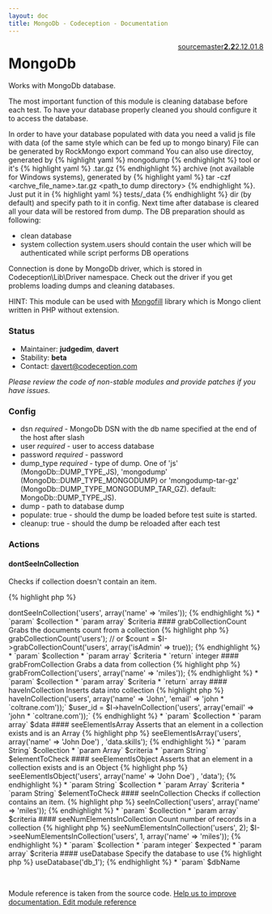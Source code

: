```yaml
---
layout: doc
title: MongoDb - Codeception - Documentation
---
```




<div class="btn-group" role="group" style="float: right" aria-label="..."><a class="btn btn-default" href="https://github.com/Codeception/Codeception/blob/2.2/src/Codeception/Module/MongoDb.php">source</a><a class="btn btn-default" href="https://github.com/Codeception/Codeception/blob/master/docs/modules/MongoDb.md">master</a><a class="btn btn-default" href="https://github.com/Codeception/Codeception/blob/2.2/docs/modules/MongoDb.md"><strong>2.2</strong></a><a class="btn btn-default" href="https://github.com/Codeception/Codeception/blob/2.1/docs/modules/MongoDb.md">2.1</a><a class="btn btn-default" href="https://github.com/Codeception/Codeception/blob/2.0/docs/modules/MongoDb.md">2.0</a><a class="btn btn-default" href="https://github.com/Codeception/Codeception/blob/1.8/docs/modules/MongoDb.md">1.8</a></div>

# MongoDb


Works with MongoDb database.

The most important function of this module is cleaning database before each test.
To have your database properly cleaned you should configure it to access the database.

In order to have your database populated with data you need a valid js file with data (of the same style which can be fed up to mongo binary)
File can be generated by RockMongo export command
You can also use directoy, generated by {% highlight yaml %}
mongodump
{% endhighlight %} tool or it's {% highlight yaml %}
.tar.gz
{% endhighlight %} archive (not available for Windows systems), generated by {% highlight yaml %}
tar -czf <archve_file_name>.tar.gz <path_to dump directory>
{% endhighlight %}.
Just put it in {% highlight yaml %}
tests/_data 
{% endhighlight %} dir (by default) and specify path to it in config.
Next time after database is cleared all your data will be restored from dump.
The DB preparation should as following:
- clean database
- system collection system.users should contain the user which will be authenticated while script performs DB operations

Connection is done by MongoDb driver, which is stored in Codeception\Lib\Driver namespace.
Check out the driver if you get problems loading dumps and cleaning databases.

HINT: This module can be used with [Mongofill](https://github.com/mongofill/mongofill) library which is Mongo client written in PHP without extension.

### Status

* Maintainer: **judgedim**, **davert**
* Stability: **beta**
* Contact: davert@codeception.com

*Please review the code of non-stable modules and provide patches if you have issues.*

### Config

* dsn *required* - MongoDb DSN with the db name specified at the end of the host after slash
* user *required* - user to access database
* password *required* - password
* dump_type *required* - type of dump.
  One of 'js' (MongoDb::DUMP_TYPE_JS), 'mongodump' (MongoDb::DUMP_TYPE_MONGODUMP) or 'mongodump-tar-gz' (MongoDb::DUMP_TYPE_MONGODUMP_TAR_GZ).
  default: MongoDb::DUMP_TYPE_JS).
* dump - path to database dump
* populate: true - should the dump be loaded before test suite is started.
* cleanup: true - should the dump be reloaded after each test



### Actions

#### dontSeeInCollection
 
Checks if collection doesn't contain an item.

{% highlight php %}

<?php
$I->dontSeeInCollection('users', array('name' => 'miles'));

{% endhighlight %}

 * `param` $collection
 * `param array` $criteria


#### grabCollectionCount
 
Grabs the documents count from a collection

{% highlight php %}

<?php
$count = $I->grabCollectionCount('users');
// or
$count = $I->grabCollectionCount('users', array('isAdmin' => true));

{% endhighlight %}

 * `param` $collection
 * `param array` $criteria
 * `return` integer


#### grabFromCollection
 
Grabs a data from collection

{% highlight php %}

<?php
$user = $I->grabFromCollection('users', array('name' => 'miles'));

{% endhighlight %}

 * `param` $collection
 * `param array` $criteria
 * `return` array


#### haveInCollection
 
Inserts data into collection

{% highlight php %}

<?php
$I->haveInCollection('users', array('name' => 'John', 'email' => 'john * `coltrane.com'));` 
$user_id = $I->haveInCollection('users', array('email' => 'john * `coltrane.com'));` 

{% endhighlight %}

 * `param` $collection
 * `param array` $data


#### seeElementIsArray
 
Asserts that an element in a collection exists and is an Array

{% highlight php %}

<?php
$I->seeElementIsArray('users', array('name' => 'John Doe') , 'data.skills');

{% endhighlight %}

 * `param String` $collection
 * `param Array` $criteria
 * `param String` $elementToCheck


#### seeElementIsObject
 
Asserts that an element in a collection exists and is an Object

{% highlight php %}

<?php
$I->seeElementIsObject('users', array('name' => 'John Doe') , 'data');

{% endhighlight %}

 * `param String` $collection
 * `param Array` $criteria
 * `param String` $elementToCheck


#### seeInCollection
 
Checks if collection contains an item.

{% highlight php %}

<?php
$I->seeInCollection('users', array('name' => 'miles'));

{% endhighlight %}

 * `param` $collection
 * `param array` $criteria


#### seeNumElementsInCollection
 
Count number of records in a collection

{% highlight php %}

<?php
$I->seeNumElementsInCollection('users', 2);
$I->seeNumElementsInCollection('users', 1, array('name' => 'miles'));

{% endhighlight %}

 * `param` $collection
 * `param integer` $expected
 * `param array` $criteria


#### useDatabase
 
Specify the database to use

{% highlight php %}

<?php
$I->useDatabase('db_1');

{% endhighlight %}

 * `param` $dbName

<p>&nbsp;</p><div class="alert alert-warning">Module reference is taken from the source code. <a href="https://github.com/Codeception/Codeception/tree/2.2/src/Codeception/Module/MongoDb.php">Help us to improve documentation. Edit module reference</a></div>
